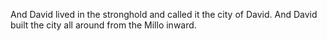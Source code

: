 And David lived in the stronghold and called it the city of David. And David built the city all around from the Millo inward.
